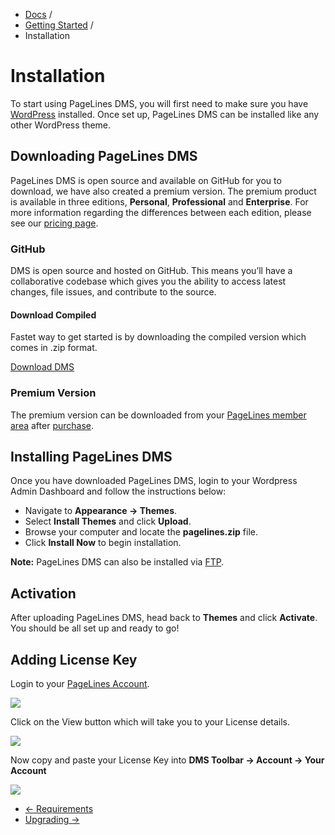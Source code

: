 <div class="row-fluid">
	<div class="span12">
		<ul class="breadcrumb">
  			<li><a href="http://docs.pagelines.com/">Docs</a> <span class="divider">/</span></li>
  			<li><a href="http://docs.pagelines.com/getting-started">Getting Started</a> <span class="divider">/</span></li>
  			<li class="active">Installation</li>
		</ul>
	</div>
</div>

# Installation #

To start using PageLines DMS, you will first need to make sure you have [WordPress](http://wordpress.org) installed. Once set up, PageLines DMS can be installed like any other WordPress theme.

## Downloading PageLines DMS ##

PageLines DMS is open source and available on GitHub for you to download, we have also created a premium version. The premium product is available in three editions, **Personal**, **Professional** and **Enterprise**. For more information regarding the differences between each edition, please see our [pricing page](http://www.pagelines.com/pricing/).

### GitHub ###

<p>DMS is open source and hosted on GitHub. This means you’ll have a collaborative codebase which gives you the ability to access latest changes, file issues, and contribute to the source.</p>

<div class="row-fluid">
	<div class="span12">
		<h4>Download Compiled</h4>
		<p>Fastet way to get started is by downloading the compiled version which comes in .zip format.</p>
		<p><a class="btn btn-default btn-primary" href="https://github.com/pagelines/DMS/archive/Free.zip" "target="_blank""><i class="icon-github-alt"></i> Download DMS</a></p>
	</div>
</div>

### Premium Version ###

The premium version can be downloaded from your [PageLines member area](https://www.pagelines.com/launchpad/member.php) after [purchase](https://www.pagelines.com/pricing/).


## Installing PageLines DMS ##

Once you have downloaded PageLines DMS, login to your Wordpress Admin Dashboard and follow the instructions below:

* Navigate to **Appearance &rarr; Themes**.
* Select **Install Themes** and click **Upload**.
* Browse your computer and locate the **pagelines.zip** file.
* Click **Install Now** to begin installation.

**Note:** PageLines DMS can also be installed via [FTP](http://codex.wordpress.org/Using_Themes#Adding_New_Themes_Manually_.28FTP.29).

## Activation ##

After uploading PageLines DMS, head back to **Themes** and click **Activate**. You should be all set up and ready to go!

## Adding License Key ##

Login to your [PageLines Account](http://www.pagelines.com/my-account/).

![](https://raw.github.com/pagelines/Docs/master/gh-pages-template/public/img/account-page.jpg)

Click on the View button which will take you to your License details.

![](https://raw.github.com/pagelines/Docs/master/gh-pages-template/public/img/license-key.jpg)

Now copy and paste your License Key into **DMS Toolbar &rarr; Account &rarr; Your Account**

![](https://raw.github.com/pagelines/Docs/master/gh-pages-template/public/img/account-info.jpg)


<div class="row-fluid">
	<div class="span12">
		<ul class="pager">
			<li class="pull-left"><a href="http://docs.pagelines.com/getting-started/system-requirements">&larr; Requirements</a></li>
  			<li class="pull-right"><a href="http://docs.pagelines.com/getting-started/upgrading">Upgrading &rarr;</i></a></li>
		</ul>
	</div>
</div>